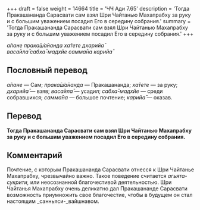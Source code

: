 +++
draft = false
weight = 14664
title = 'ЧЧ Ади 7.65'
description = 'Тогда Пракашананда Сарасвати сам взял Шри Чайтанью Махапрабху за руку и с большим уважением посадил Его в середину собрания.'
summary = 'Тогда Пракашананда Сарасвати сам взял Шри Чайтанью Махапрабху за руку и с большим уважением посадил Его в середину собрания.'
+++

_а̄пане прака̄ш́а̄нанда ха̄тете дхарийа̄  
васа̄ила̄ сабха̄-мадхйе самма̄на карийа̄_

## Пословный перевод

_а̄пане_ — Сам; _прака̄ш́а̄нанда_ — Пракашананда; _ха̄тете_ — за руку; _дхарийа̄_ — взяв; _васа̄ила̄_ — усадил; _сабха̄_\-_мадхйе_ — среди собравшихся; _самма̄на_ — большое почтение; _карийа̄_ — оказав.

## Перевод

**Тогда Пракашананда Сарасвати сам взял Шри Чайтанью Махапрабху за руку и с большим уважением посадил Его в середину собрания.**

## Комментарий

Почтение, с которым Пракашананда Сарасвати отнесся к Шри Чайтанье Махапрабху, чрезвычайно важно. Такое поведение считается _агьята-сукрити,_ или неосознанной благочестивой деятельностью. Шри Чайтанья Махапрабху очень деликатно дал Пракашананде Сарасвати возможность приумножить свое благочестие, чтобы в будущем он стал настоящим _санньяси-_вайшнавом.
